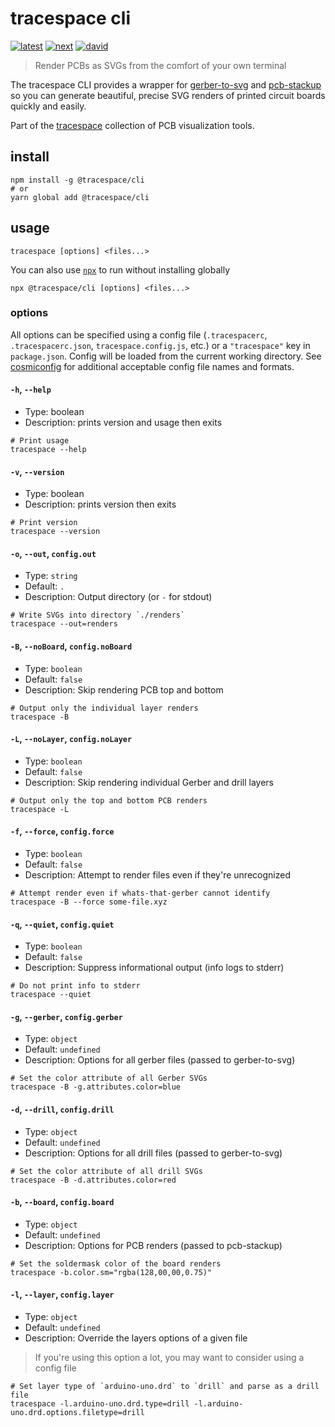 # tracespace cli

[![latest][@tracespace/cli-latest-badge]][npm]
[![next][@tracespace/cli-next-badge]][npm-next]
[![david][@tracespace/cli-david-badge]][david]

> Render PCBs as SVGs from the comfort of your own terminal

The tracespace CLI provides a wrapper for [gerber-to-svg][] and [pcb-stackup][] so you can generate beautiful, precise SVG renders of printed circuit boards quickly and easily.

Part of the [tracespace][] collection of PCB visualization tools.

[gerber-to-svg]: ../gerber-to-svg
[pcb-stackup]: ../pcb-stackup
[tracespace]: https://github.com/tracespace/tracespace
[npm]: https://www.npmjs.com/package/@tracespace/cli
[npm-next]: https://www.npmjs.com/package/@tracespace/cli/v/next
[david]: https://david-dm.org/tracespace/tracespace?path=packages/cli
[@tracespace/cli-latest-badge]: https://flat.badgen.net/npm/v/@tracespace/cli
[@tracespace/cli-next-badge]: https://flat.badgen.net/npm/v/@tracespace/cli/next
[@tracespace/cli-david-badge]: https://flat.badgen.net/david/dep/tracespace/tracespace/packages/cli

## install

```shell
npm install -g @tracespace/cli
# or
yarn global add @tracespace/cli
```

## usage

```shell
tracespace [options] <files...>
```

You can also use [`npx`][npx] to run without installing globally

```shell
npx @tracespace/cli [options] <files...>
```

[npx]: https://github.com/zkat/npx

### options

All options can be specified using a config file (`.tracespacerc`, `.tracespacerc.json`, `tracespace.config.js`, etc.) or a `"tracespace"` key in `package.json`. Config will be loaded from the current working directory. See [cosmiconfig][] for additional acceptable config file names and formats.

[cosmiconfig]: https://github.com/davidtheclark/cosmiconfig

#### `-h`, `--help`

- Type: boolean
- Description: prints version and usage then exits

```shell
# Print usage
tracespace --help
```

#### `-v`, `--version`

- Type: boolean
- Description: prints version then exits

```shell
# Print version
tracespace --version
```

<!-- insert:docs:options -->

#### `-o`, `--out`, `config.out`

- Type: `string`
- Default: `.`
- Description: Output directory (or `-` for stdout)

```shell
# Write SVGs into directory `./renders`
tracespace --out=renders
```

#### `-B`, `--noBoard`, `config.noBoard`

- Type: `boolean`
- Default: `false`
- Description: Skip rendering PCB top and bottom

```shell
# Output only the individual layer renders
tracespace -B
```

#### `-L`, `--noLayer`, `config.noLayer`

- Type: `boolean`
- Default: `false`
- Description: Skip rendering individual Gerber and drill layers

```shell
# Output only the top and bottom PCB renders
tracespace -L
```

#### `-f`, `--force`, `config.force`

- Type: `boolean`
- Default: `false`
- Description: Attempt to render files even if they're unrecognized

```shell
# Attempt render even if whats-that-gerber cannot identify
tracespace -B --force some-file.xyz
```

#### `-q`, `--quiet`, `config.quiet`

- Type: `boolean`
- Default: `false`
- Description: Suppress informational output (info logs to stderr)

```shell
# Do not print info to stderr
tracespace --quiet
```

#### `-g`, `--gerber`, `config.gerber`

- Type: `object`
- Default: `undefined`
- Description: Options for all gerber files (passed to gerber-to-svg)

```shell
# Set the color attribute of all Gerber SVGs
tracespace -B -g.attributes.color=blue
```

#### `-d`, `--drill`, `config.drill`

- Type: `object`
- Default: `undefined`
- Description: Options for all drill files (passed to gerber-to-svg)

```shell
# Set the color attribute of all drill SVGs
tracespace -B -d.attributes.color=red
```

#### `-b`, `--board`, `config.board`

- Type: `object`
- Default: `undefined`
- Description: Options for PCB renders (passed to pcb-stackup)

```shell
# Set the soldermask color of the board renders
tracespace -b.color.sm="rgba(128,00,00,0.75)"
```

#### `-l`, `--layer`, `config.layer`

- Type: `object`
- Default: `undefined`
- Description: Override the layers options of a given file

> If you're using this option a lot, you may want to consider using a config file

```shell
# Set layer type of `arduino-uno.drd` to `drill` and parse as a drill file
tracespace -l.arduino-uno.drd.type=drill -l.arduino-uno.drd.options.filetype=drill
```

<!-- endinsert:docs:options -->
